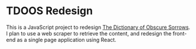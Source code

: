 # TDOOS Redesign

This is a JavaScript project to redesign [The Dictionary of Obscure Sorrows](http://www.dictionaryofobscuresorrows.com/). I plan to use a web scraper to retrieve the content, and redesign the front-end as a single page application using React.
